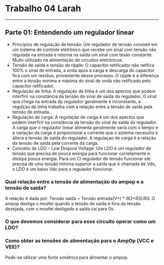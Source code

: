 # Trabalho 04 Larah

-----------------------

## Parte 01: Entendendo um regulador linear

 * Princípios de regulação de tensão: Um regulador de tensão consiste em um sistema de controle eletrônico que recebe um sinal com tensão não regulada na entrada e retorna na saída um sinal com tesão constante. Muito utilizado na alimentação de circuitos eletrônicos.
 * Tensão de saída e tensão de ripple: O capacitor retificador não retifica 100% o sinal de entrada, a onda após a carga e descarga do capacitor fica com um resíduo, proveniente desse processo. O ripple é a diferença entre a tensão mínima e máxima do sinal de onda não retificado pelo capacitor retificador.
 * Regulação de linha: A regulação de linha é um dos apectos que podem interfirir na constância da tensão do sinal de saída do regulador. O sinal que chega na entrada dp regulador geralmente é inconstante,  a regulção de linha trabalha com a relação entre a tensão de saída pela tensão de entrada.
 * Regulação de carga: A regulação de carga é um dos apectos que podem interfirir na constância da tensão do sinal de saída do regulador. A carga que o regulador linear alimenta geralmente varia com o tempo e a variação da carga é proporcional a corrente que o sistema necessita e altera a tensão de saída do regulador. A regulaçao de carga é a relação da tensão de saída pela corrente da carga.   
 * Conceito de LDO – Low Dropout Voltage: Um LDO é um regulador de tensão que precisa de pouca energia para funcionar corretamente e dissipa pouca energia. Para um CI regulador de tensão funcionar ele precisa de uma tensão mínima superior a saída que é chamada de Vdo, o LDO é um baixo Vdo para o regulador funcionar.

### Qual relação entre a tensão de alimentação do ampop e a tensão de saída?
  A relação é dada por: Tensão saída = Tensão entrada(V+) * (R2+R3)/R3. O ampop desliga o mosfet quando a tensão de saída é fora da tensão desejada, com o mosfet desligado a saída cai para 0v.  
### O que devemos considerar para esse circuito operar como um LDO?
### Como obter as tensões de alimentação para o AmpOp (VCC e VEE)?
  Pode-se utilizar uma fonte simétrica para alimentar o ampop.
